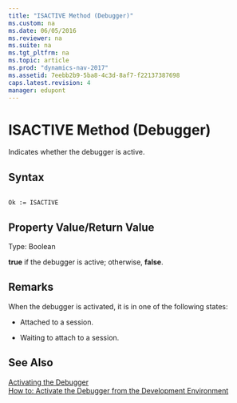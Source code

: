 ```yaml
---
title: "ISACTIVE Method (Debugger)"
ms.custom: na
ms.date: 06/05/2016
ms.reviewer: na
ms.suite: na
ms.tgt_pltfrm: na
ms.topic: article
ms.prod: "dynamics-nav-2017"
ms.assetid: 7eebb2b9-5ba8-4c3d-8af7-f22137387698
caps.latest.revision: 4
manager: edupont
---
```

# ISACTIVE Method (Debugger)
Indicates whether the debugger is active.  
  
## Syntax  
  
```  
  
Ok := ISACTIVE   
```  
  
## Property Value/Return Value  
 Type: Boolean  
  
 **true** if the debugger is active; otherwise, **false**.  
  
## Remarks  
 When the debugger is activated, it is in one of the following states:  
  
-   Attached to a session.  
  
-   Waiting to attach to a session.  
  
## See Also  
 [Activating the Debugger](Activating-the-Debugger.md)   
 [How to: Activate the Debugger from the Development Environment](How-to--Activate-the-Debugger-from-the-Development-Environment.md)